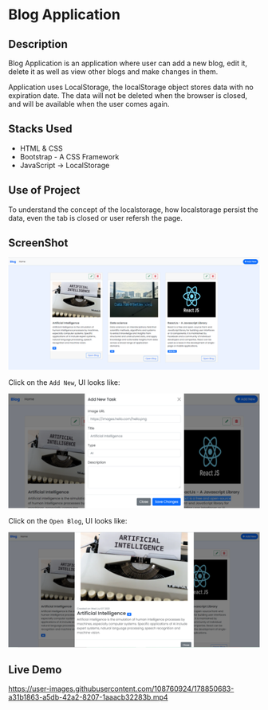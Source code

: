 # Blog Application

## Description
Blog Application is an application where user can add a new blog, edit it, delete it as well as view other blogs and make changes in them. 

Application uses LocalStorage, the localStorage object stores data with no expiration date. The data will not be deleted when the browser is closed, and will be available when the user comes again.

## Stacks Used
* HTML & CSS
* Bootstrap - A CSS Framework
* JavaScript -> LocalStorage

## Use of Project

To understand the concept of the localstorage, how localstorage persist the data, even the tab is closed or user refersh the page.

## ScreenShot

<img src="./res/ss1.png" />

Click on the `Add New`, UI looks like:

<img src="./res/ss2.png" />

Click on the `Open Blog`, UI looks like:

<img src="./res/ss3.png" />


## Live Demo

https://user-images.githubusercontent.com/108760924/178850683-a31b1863-a5db-42a2-8207-1aaacb32283b.mp4

